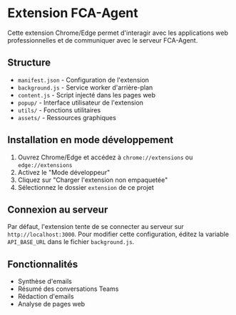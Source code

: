 # Extension FCA-Agent

Cette extension Chrome/Edge permet d'interagir avec les applications web professionnelles et de communiquer avec le serveur FCA-Agent.

## Structure

- `manifest.json` - Configuration de l'extension
- `background.js` - Service worker d'arrière-plan
- `content.js` - Script injecté dans les pages web
- `popup/` - Interface utilisateur de l'extension
- `utils/` - Fonctions utilitaires
- `assets/` - Ressources graphiques

## Installation en mode développement

1. Ouvrez Chrome/Edge et accédez à `chrome://extensions` ou `edge://extensions`
2. Activez le "Mode développeur"
3. Cliquez sur "Charger l'extension non empaquetée"
4. Sélectionnez le dossier `extension` de ce projet

## Connexion au serveur

Par défaut, l'extension tente de se connecter au serveur sur `http://localhost:3000`. Pour modifier cette configuration, éditez la variable `API_BASE_URL` dans le fichier `background.js`.

## Fonctionnalités

- Synthèse d'emails
- Résumé des conversations Teams
- Rédaction d'emails
- Analyse de pages web
